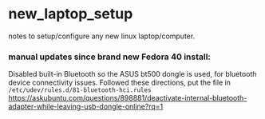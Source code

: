 # new_laptop_setup
notes to setup/configure any new linux laptop/computer.


### manual updates since brand new Fedora 40 install:
Disabled built-in Bluetooth so the ASUS bt500 dongle is used, for bluetooth device connectivity issues.
  Followed these directions, put the file in `/etc/udev/rules.d/81-bluetooth-hci.rules`
  https://askubuntu.com/questions/898881/deactivate-internal-bluetooth-adapter-while-leaving-usb-dongle-online?rq=1

###  
